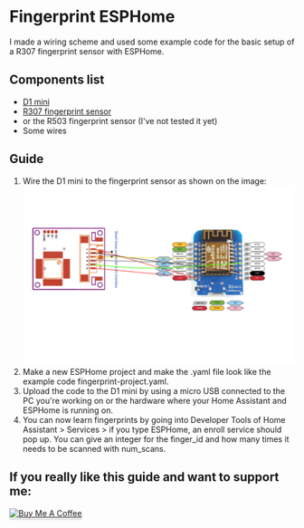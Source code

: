 # Fingerprint ESPHome
I made a wiring scheme and used some example code for the basic setup of a R307 fingerprint sensor with ESPHome. 

## Components list
* [D1 mini](https://s.click.aliexpress.com/e/_98eTUE)
* [R307 fingerprint sensor](https://s.click.aliexpress.com/e/_AZPqbc)
* or the R503 fingerprint sensor (I've not tested it yet)
* Some wires

## Guide
1) Wire the D1 mini to the fingerprint sensor as shown on the image: ![fingerprint wiring](https://github.com/belgianrubs/fingerprint-esphome/blob/main/fingerprint-wiring.jpg)
2) Make a new ESPHome project and make the .yaml file look like the example code fingerprint-project.yaml.
3) Upload the code to the D1 mini by using a micro USB connected to the PC you're working on or the hardware where your Home Assistant and ESPHome is running on.  
4) You can now learn fingerprints by going into Developer Tools of Home Assistant > Services > if you type ESPHome, an enroll service should pop up. You can give an integer for the finger_id and how many times it needs to be scanned with num_scans.

## If you really like this guide and want to support me:

<a href="https://www.buymeacoffee.com/rubs" target="_blank"><img src="https://www.buymeacoffee.com/assets/img/custom_images/orange_img.png" alt="Buy Me A Coffee" style="height: 41px !important;width: 174px !important;box-shadow: 0px 3px 2px 0px rgba(190, 190, 190, 0.5) !important;-webkit-box-shadow: 0px 3px 2px 0px rgba(190, 190, 190, 0.5) !important;" ></a> 
